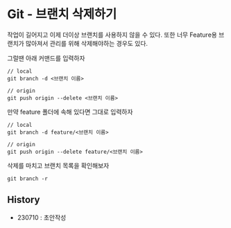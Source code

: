 # Git - 브랜치 삭제하기

작업이 길어지고 이제 더이상 브랜치를 사용하지 않을 수 있다.
또한 너무 Feature용 브랜치가 많아져서 관리를 위해 삭제해야하는 경우도 있다.

그럴땐 아래 커맨드를 입력하자

```
// local
git branch -d <브랜치 이름>

// origin
git push origin --delete <브랜치 이름>
```

만약 feature 폴더에 속해 있다면 그대로 입력하자

```
// local
git branch -d feature/<브랜치 이름>

// origin
git push origin --delete feature/<브랜치 이름>
```

삭제를 마치고 브랜치 목록을 확인해보자

```
git branch -r
```


## History
- 230710 : 초안작성
